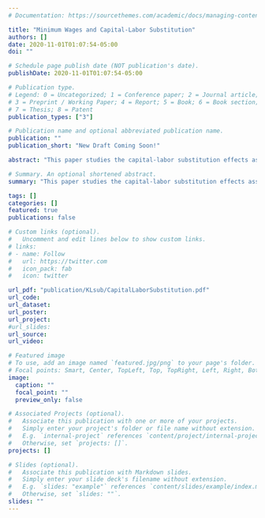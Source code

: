 ```yaml
---
# Documentation: https://sourcethemes.com/academic/docs/managing-content/

title: "Minimum Wages and Capital-Labor Substitution"
authors: []
date: 2020-11-01T01:07:54-05:00
doi: ""

# Schedule page publish date (NOT publication's date).
publishDate: 2020-11-01T01:07:54-05:00

# Publication type.
# Legend: 0 = Uncategorized; 1 = Conference paper; 2 = Journal article;
# 3 = Preprint / Working Paper; 4 = Report; 5 = Book; 6 = Book section;
# 7 = Thesis; 8 = Patent
publication_types: ["3"]

# Publication name and optional abbreviated publication name.
publication: ""
publication_short: "New Draft Coming Soon!"

abstract: "This paper studies the capital-labor substitution effects associated with higher minimum wages, using Costa Rica's rich administrative data. I exploit this country's occupation-based setting to estimate average and sector-specific elasticities of substitution between capital and labor. I find elasticities consistently below one, suggesting that the substitution away from labor towards capital is not large enough to reduce the labor share after a minimum wage increase. Specifically, I compute an elasticity of 0.59 for all firms, and significant heterogeneity across representative sectors, stressing differences in the production technologies across industries. The estimated value is higher in manufacturing (0.81) and tradable sectors (0.76) but smaller in non-tradable sectors (0.46)."

# Summary. An optional shortened abstract.
summary: "This paper studies the capital-labor substitution effects associated with higher minimum wages, using Costa Rica's rich administrative data. I exploit this country's occupation-based setting to estimate average and sector-specific elasticities of substitution between capital and labor. I find elasticities consistently below one, suggesting that the substitution away from labor towards capital is not large enough to reduce the labor share after a minimum wage increase. Specifically, I compute an elasticity of 0.59 for all firms, and significant heterogeneity across representative sectors, stressing differences in the production technologies across industries. The estimated value is higher in manufacturing (0.81) and tradable sectors (0.76) but smaller in non-tradable sectors (0.46)."

tags: []
categories: []
featured: true
publications: false

# Custom links (optional).
#   Uncomment and edit lines below to show custom links.
# links:
# - name: Follow
#   url: https://twitter.com
#   icon_pack: fab
#   icon: twitter

url_pdf: "publication/KLsub/CapitalLaborSubstitution.pdf"
url_code:
url_dataset:
url_poster:
url_project:
#url_slides:
url_source:
url_video:

# Featured image
# To use, add an image named `featured.jpg/png` to your page's folder.
# Focal points: Smart, Center, TopLeft, Top, TopRight, Left, Right, BottomLeft, Bottom, BottomRight.
image:
  caption: ""
  focal_point: ""
  preview_only: false

# Associated Projects (optional).
#   Associate this publication with one or more of your projects.
#   Simply enter your project's folder or file name without extension.
#   E.g. `internal-project` references `content/project/internal-project/index.md`.
#   Otherwise, set `projects: []`.
projects: []

# Slides (optional).
#   Associate this publication with Markdown slides.
#   Simply enter your slide deck's filename without extension.
#   E.g. `slides: "example"` references `content/slides/example/index.md`.
#   Otherwise, set `slides: ""`.
slides: ""
---
```

